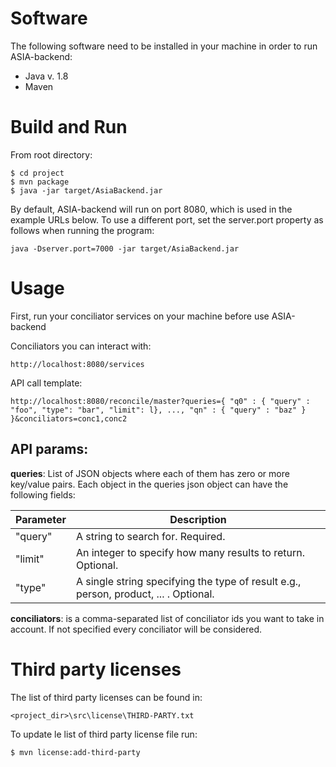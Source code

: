 # Software
The following software need to be installed in your machine in order to run ASIA-backend:
- Java v. 1.8
- Maven


# Build and Run
From root directory:
```
$ cd project
$ mvn package
$ java -jar target/AsiaBackend.jar
```
By default, ASIA-backend will run on port 8080, which is used in the example URLs below. To use a different port, set the server.port property as follows when running the program:
```
java -Dserver.port=7000 -jar target/AsiaBackend.jar
```

# Usage
First, run your conciliator services on your machine before use ASIA-backend

Conciliators you can interact with:
```
http://localhost:8080/services
```
API call template:
```
http://localhost:8080/reconcile/master?queries={ "q0" : { "query" : "foo", "type": "bar", "limit": l}, ..., "qn" : { "query" : "baz" } }&conciliators=conc1,conc2
```

## API params: 

**queries**: List of JSON objects where each of them has zero or more key/value pairs. Each object in the queries json object can have the following fields:

| Parameter | Description |
| --- | --- |
| "query" | A string to search for. Required. |
| "limit" | An integer to specify how many results to return. Optional. |
| "type" | A single string specifying the type of result e.g., person, product, ... . Optional. |



**conciliators**: is a comma-separated list of conciliator ids you want to take in account. If not specified every conciliator will be considered.


# Third party licenses
The list of third party licenses can be found in:
```
<project_dir>\src\license\THIRD-PARTY.txt
```
To update le list of third party license file run:
```shell script
$ mvn license:add-third-party  
```